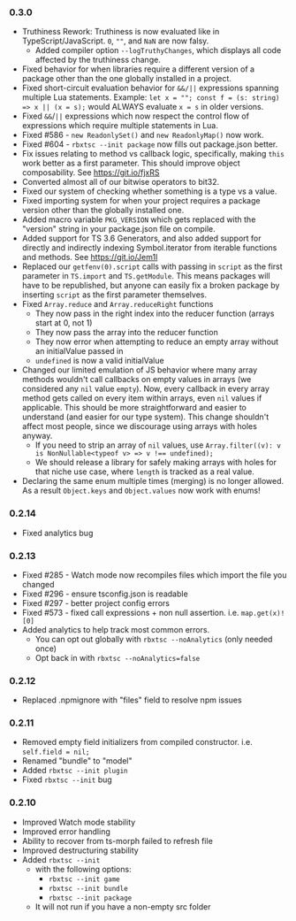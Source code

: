 ### **0.3.0**
- Truthiness Rework: Truthiness is now evaluated like in TypeScript/JavaScript. `0`, `""`, and `NaN` are now falsy.
	- Added compiler option `--logTruthyChanges`, which displays all code affected by the truthiness change.
- Fixed behavior for when libraries require a different version of a package other than the one globally installed in a project.
- Fixed short-circuit evaluation behavior for `&&/||` expressions spanning multiple Lua statements.
	Example: `let x = ""; const f = (s: string) => x || (x = s);` would ALWAYS evaluate `x = s` in older versions.
- Fixed `&&`/`||` expressions which now respect the control flow of expressions which require multiple statements in Lua.
- Fixed #586 - `new ReadonlySet()` and `new ReadonlyMap()` now work.
- Fixed #604 - `rbxtsc --init package` now fills out package.json better.
- Fix issues relating to method vs callback logic, specifically, making `this` work better as a first parameter. This should improve object composability. See https://git.io/fjxRS
- Converted almost all of our bitwise operators to bit32.
- Fixed our system of checking whether something is a type vs a value.
- Fixed importing system for when your project requires a package version other than the globally installed one.
- Added macro variable `PKG_VERSION` which gets replaced with the "version" string in your package.json file on compile.
- Added support for TS 3.6 Generators, and also added support for directly and indirectly indexing Symbol.iterator from iterable functions and methods. See https://git.io/Jem1l
- Replaced our `getfenv(0).script` calls with passing in `script` as the first parameter in `TS.import` and `TS.getModule`. This means packages will have to be republished, but anyone can easily fix a broken package by inserting `script` as the first parameter themselves.
- Fixed `Array.reduce` and `Array.reduceRight` functions
    - They now pass in the right index into the reducer function (arrays start at 0, not 1)
	- They now pass the array into the reducer function
	- They now error when attempting to reduce an empty array without an initialValue passed in
	- `undefined` is now a valid initialValue
- Changed our limited emulation of JS behavior where many array methods wouldn't call callbacks on empty values in arrays (we considered any `nil` value `empty`). Now, every callback in every array method gets called on every item within arrays, even `nil` values if applicable. This should be more straightforward and easier to understand (and easier for our type system). This change shouldn't affect most people, since we discourage using arrays with holes anyway.
	- If you need to strip an array of `nil` values, use `Array.filter((v): v is NonNullable<typeof v> => v !== undefined);`
    - We should release a library for safely making arrays with holes for that niche use case, where `length` is tracked as a real value.
- Declaring the same enum multiple times (merging) is no longer allowed. As a result `Object.keys` and `Object.values` now work with enums!

### **0.2.14**
- Fixed analytics bug

### **0.2.13**
- Fixed #285 - Watch mode now recompiles files which import the file you changed
- Fixed #296 - ensure tsconfig.json is readable
- Fixed #297 - better project config errors
- Fixed #573 - fixed call expressions + non null assertion. i.e. `map.get(x)![0]`
- Added analytics to help track most common errors.
	- You can opt out globally with `rbxtsc --noAnalytics` (only needed once)
	- Opt back in with `rbxtsc --noAnalytics=false`

### **0.2.12**
- Replaced .npmignore with "files" field to resolve npm issues

### **0.2.11**
- Removed empty field initializers from compiled constructor. i.e. `self.field = nil;`
- Renamed "bundle" to "model"
- Added `rbxtsc --init plugin`
- Fixed `rbxtsc --init` bug

### **0.2.10**
- Improved Watch mode stability
- Improved error handling
- Ability to recover from ts-morph failed to refresh file
- Improved destructuring stability
- Added `rbxtsc --init`
	- with the following options:
		- `rbxtsc --init game`
		- `rbxtsc --init bundle`
		- `rbxtsc --init package`
	- It will not run if you have a non-empty src folder
